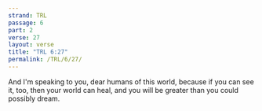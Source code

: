 ```yaml
---
strand: TRL
passage: 6
part: 2
verse: 27
layout: verse
title: "TRL 6:27"
permalink: /TRL/6/27/
---
```

And I'm speaking to you, dear humans of this world, because if you can see it, too, then your world can heal, and you will be greater than you could possibly dream.
